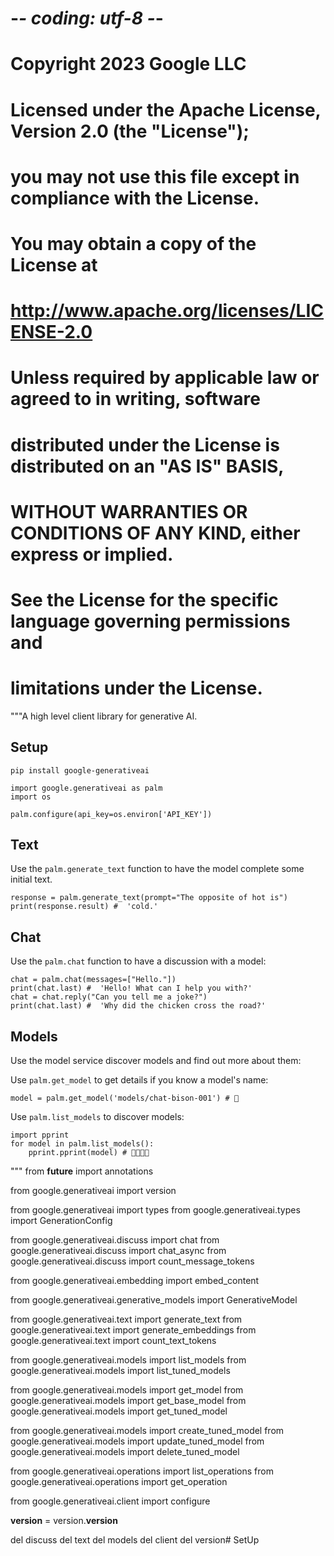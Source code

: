# -*- coding: utf-8 -*-
# Copyright 2023 Google LLC
#
# Licensed under the Apache License, Version 2.0 (the "License");
# you may not use this file except in compliance with the License.
# You may obtain a copy of the License at
#
#     http://www.apache.org/licenses/LICENSE-2.0
#
# Unless required by applicable law or agreed to in writing, software
# distributed under the License is distributed on an "AS IS" BASIS,
# WITHOUT WARRANTIES OR CONDITIONS OF ANY KIND, either express or implied.
# See the License for the specific language governing permissions and
# limitations under the License.
"""A high level client library for generative AI.

## Setup

```posix-terminal
pip install google-generativeai
```

```
import google.generativeai as palm
import os

palm.configure(api_key=os.environ['API_KEY'])
```

## Text

Use the `palm.generate_text` function to have the model complete some initial
text.

```
response = palm.generate_text(prompt="The opposite of hot is")
print(response.result) #  'cold.'
```

## Chat

Use the `palm.chat` function to have a discussion with a model:

```
chat = palm.chat(messages=["Hello."])
print(chat.last) #  'Hello! What can I help you with?'
chat = chat.reply("Can you tell me a joke?")
print(chat.last) #  'Why did the chicken cross the road?'
```

## Models

Use the model service discover models and find out more about them:

Use `palm.get_model` to get details if you know a model's name:

```
model = palm.get_model('models/chat-bison-001') # 🦬
```

Use `palm.list_models` to discover models:

```
import pprint
for model in palm.list_models():
    pprint.pprint(model) # 🦎🦦🦬🦄
```

"""
from __future__ import annotations

from google.generativeai import version

from google.generativeai import types
from google.generativeai.types import GenerationConfig


from google.generativeai.discuss import chat
from google.generativeai.discuss import chat_async
from google.generativeai.discuss import count_message_tokens

from google.generativeai.embedding import embed_content

from google.generativeai.generative_models import GenerativeModel

from google.generativeai.text import generate_text
from google.generativeai.text import generate_embeddings
from google.generativeai.text import count_text_tokens

from google.generativeai.models import list_models
from google.generativeai.models import list_tuned_models

from google.generativeai.models import get_model
from google.generativeai.models import get_base_model
from google.generativeai.models import get_tuned_model

from google.generativeai.models import create_tuned_model
from google.generativeai.models import update_tuned_model
from google.generativeai.models import delete_tuned_model

from google.generativeai.operations import list_operations
from google.generativeai.operations import get_operation


from google.generativeai.client import configure

__version__ = version.__version__

del discuss
del text
del models
del client
del version# SetUp
